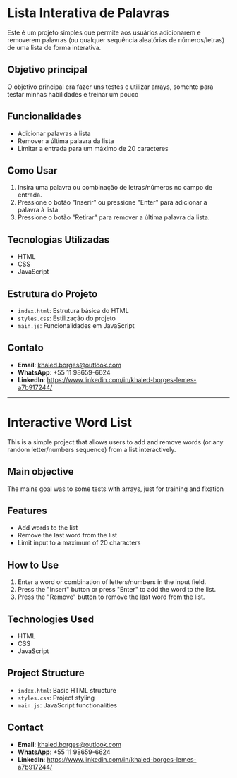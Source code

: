 # Lista Interativa de Palavras

Este é um projeto simples que permite aos usuários adicionarem e removerem palavras (ou qualquer sequência aleatórias de números/letras) de uma lista de forma interativa. 

## Objetivo principal

O objetivo principal era fazer uns testes e utilizar arrays, somente para testar minhas habilidades e treinar um pouco

## Funcionalidades

- Adicionar palavras à lista
- Remover a última palavra da lista
- Limitar a entrada para um máximo de 20 caracteres

## Como Usar

1. Insira uma palavra ou combinação de letras/números no campo de entrada.
2. Pressione o botão "Inserir" ou pressione "Enter" para adicionar a palavra à lista.
3. Pressione o botão "Retirar" para remover a última palavra da lista.

## Tecnologias Utilizadas

- HTML
- CSS
- JavaScript

## Estrutura do Projeto

- `index.html`: Estrutura básica do HTML
- `styles.css`: Estilização do projeto
- `main.js`: Funcionalidades em JavaScript

## Contato

- **Email**: khaled.borges@outlook.com
- **WhatsApp**: +55 11 98659-6624
- **LinkedIn**: https://www.linkedin.com/in/khaled-borges-lemes-a7b917244/

---

# Interactive Word List

This is a simple project that allows users to add and remove words (or any random letter/numbers sequence) from a list interactively.

## Main objective

The mains goal was to some tests with arrays, just for training and fixation

## Features

- Add words to the list
- Remove the last word from the list
- Limit input to a maximum of 20 characters

## How to Use

1. Enter a word or combination of letters/numbers in the input field.
2. Press the "Insert" button or press "Enter" to add the word to the list.
3. Press the "Remove" button to remove the last word from the list.

## Technologies Used

- HTML
- CSS
- JavaScript

## Project Structure

- `index.html`: Basic HTML structure
- `styles.css`: Project styling
- `main.js`: JavaScript functionalities

## Contact

- **Email**: khaled.borges@outlook.com
- **WhatsApp**: +55 11 98659-6624
- **LinkedIn**: https://www.linkedin.com/in/khaled-borges-lemes-a7b917244/
